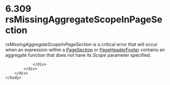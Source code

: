 <html dir="LTR" xmlns:mshelp="http://msdn.microsoft.com/mshelp" xmlns:ddue="http://ddue.schemas.microsoft.com/authoring/2003/5" xmlns:xlink="http://www.w3.org/1999/xlink" xmlns:tool="http://www.microsoft.com/tooltip">
    <head>
        <meta http-equiv="Content-Type" content="text/html; CHARSET=utf-8"></meta>
        <meta name="save" content="history"></meta>
        <title>6.309 rsMissingAggregateScopeInPageSection</title>
        <xml>
            <mshelp:toctitle title="6.309 rsMissingAggregateScopeInPageSection"></mshelp:toctitle>
            <mshelp:rltitle title="[MS-RDL]: rsMissingAggregateScopeInPageSection"></mshelp:rltitle>
            <mshelp:keyword index="A" term="7de54fe6-dcd5-4ec7-807a-212f8540981b"></mshelp:keyword>
            <mshelp:attr name="DCSext.ContentType" value="open specification"></mshelp:attr>
            <mshelp:attr name="AssetID" value="7de54fe6-dcd5-4ec7-807a-212f8540981b"></mshelp:attr>
            <mshelp:attr name="TopicType" value="kbRef"></mshelp:attr>
            <mshelp:attr name="DCSext.Title" value="[MS-RDL]: rsMissingAggregateScopeInPageSection" />
        </xml>
    </head>
    <body>
        <div id="header">
            <h1 class="heading">6.309 rsMissingAggregateScopeInPageSection</h1>
        </div>
        <div id="mainSection">
            <div id="mainBody">
                <div id="allHistory" class="saveHistory"></div>
                <div id="sectionSection0" class="section" name="collapseableSection">
                    

<p><i>rsMissingAggregateScopeInPageSection</i> is a critical
error that will occur when an expression within a <a href="afff0921-7d95-4216-8f28-635c67d539d8.htm">PageSection</a> or <a href="ddc35223-1cb6-4136-823b-e72a3d12e1f9.htm">PageHeaderFooter</a> contains
an aggregate function that does not have its <i>Scope</i> parameter specified.</p>


                </div>
            </div>
        </div>
    </body>
</html>